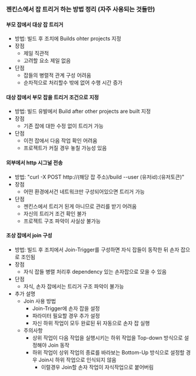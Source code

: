 ### 젠킨스에서 잡 트리거 하는 방법 정리 (자주 사용되는 것들만)

#### 부모 잡에서 대상 잡 트리거
- 방법: 빌드 후 조치에 Builds ohter projects 지정
- 장점
  - 제일 직관적
  - 고려할 요소 제일 없음
- 단점
  - 잡들의 병렬적 관계 구성 어려움
  - 순차적으로 처리할수 밖에 없어 수행 시간 증가

#### 대상 잡에서 부모 잡을 트리거 조건으로 지정
- 방법: 빌드 유발에서 Build after other projects are built 지정
- 장점
  - 기존 잡에 대한 수정 없이 트리거 가능
- 단점
  - 이전 잡에서 다음 작업 확인 어려움
  - 프로젝트가 커질 경우 놓칠 가능성 있음

#### 외부에서 http 시그널 전송
- 방법: "curl -X POST http://(해당 잡 주소)/build --user (유저id):(유저토큰)"
- 장점
  - 어떤 환경에서건 네트워크만 구성되어있으면 트리거 가능
- 단점
  - 젠킨스에서 트리거 된게 아니므로 관리를 받기 어려움
  - 자신의 트리거 조건 확인 불가
  - 프로젝트 구조 파악이 사실상 불가능

#### 조상 잡에서 join 구성 
- 방법: 빌드 후 조치에서 Join-Trigger를 구성하면 자식 잡들이 동작한 뒤 손자 잡으로 조인됨
- 장점
  - 자식 잡들 병렬 처리후 dependency 있는 손자잡으로 모을 수 있음
- 단점
  - 자식, 손자 잡에서는 트리거 구조 파악이 불가능
- 추가 설명
  - Join 사용 방법
    - Join-Trigger에 손자 잡을 설정
    - 파라미터 필요할 경우 추가 설정
    - 자신 하위 작업이 모두 완료된 뒤 자동으로 손자 잡 실행
  - 주의사항
    - 상위 작업이 다음 작업을 실행시키는 하위 작업을 Top-down 방식으로 설정해야 Join 동작
    - 하위 작업이 상위 작업의 종료를 바라보는 Bottom-Up 방식으로 설정할 경우 Join시 하위 작업으로 인식되지 않음
      - 이럴경우 Join할 손자 작업이 자식작업으로 붙어버림
